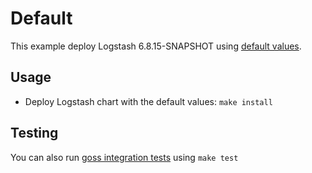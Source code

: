 # Default

This example deploy Logstash 6.8.15-SNAPSHOT using [default values][].


## Usage

* Deploy Logstash chart with the default values: `make install`


## Testing

You can also run [goss integration tests][] using `make test`


[goss integration tests]: https://github.com/elastic/helm-charts/tree/6.8/logstash/examples/default/test/goss.yaml
[default values]: https://github.com/elastic/helm-charts/tree/6.8/logstash/values.yaml
